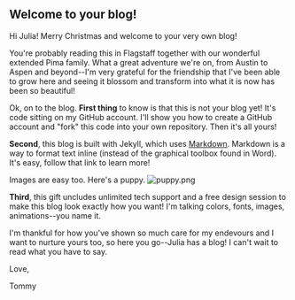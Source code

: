 ## Welcome to your blog!

Hi Julia! Merry Christmas and welcome to your very own blog!

You're probably reading this in Flagstaff together with our wonderful extended Pima family. What a great adventure we're on, from Austin to Aspen and beyond--I'm very grateful for the friendship that I've been able to grow here and seeing it blossom and transform into what it is now has been so beautiful!

Ok, on to the blog. **First thing** to know is that this is not your blog yet! It's code sitting on my GitHub account. I'll show you how to create a GitHub account and "fork" this code into your own repository. Then it's all yours!

**Second**, this blog is built with Jekyll, which uses [Markdown](https://www.markdownguide.org/basic-syntax/). Markdown is a way to format text inline (instead of the graphical toolbox found in Word). It's easy, follow that link to learn more!

Images are easy too. Here's a puppy.
![puppy.png]({{site.baseurl}}/images/puppy.png)

**Third**, this gift uncludes unlimited tech support and a free design session to make this blog look exactly how you want! I'm talking colors, fonts, images, animations--you name it. 

I'm thankful for how you've shown so much care for my endevours and I want to nurture yours too, so here you go--Julia has a blog! I can't wait to read what you have to say.

Love,

Tommy

